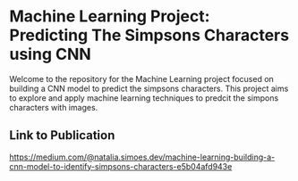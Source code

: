 # Machine Learning Project: Predicting The Simpsons Characters using CNN

Welcome to the repository for the Machine Learning project focused on building a CNN model to predict the simpsons characters. This project aims to explore and apply machine learning techniques to predcit the simpons characters with images.

## Link to Publication

https://medium.com/@natalia.simoes.dev/machine-learning-building-a-cnn-model-to-identify-simpsons-characters-e5b04afd943e
